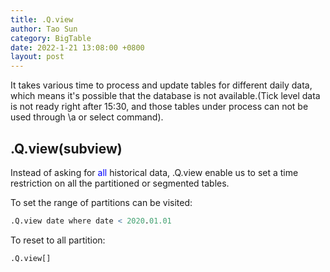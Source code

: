 ```yaml
---
title: .Q.view
author: Tao Sun
category: BigTable
date: 2022-1-21 13:08:00 +0800
layout: post
---
```


It takes various time to process and update tables for different daily data, which means it's possible that the database is not available.(Tick level data is not ready right after 15:30, and those tables under process can not be used through \a or select command).

## .Q.view(subview)

Instead of asking for <font color='blue'>all</font> historical data, .Q.view enable us to set a time restriction on all the partitioned or segmented tables.

To set the range of partitions can be visited:
```q
.Q.view date where date < 2020.01.01
```

To reset to all partition:
```q
.Q.view[]
```